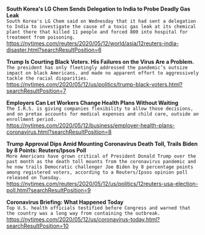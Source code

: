 **South Korea's LG Chem Sends Delegation to India to Probe Deadly Gas Leak**\
`South Korea's LG Chem said on Wednesday that it had sent a delegation to India to investigate the cause of a toxic gas leak at its chemical plant there that killed 11 people and forced 800 into hospital for treatment from poisoning. `\
https://nytimes.com/reuters/2020/05/12/world/asia/12reuters-india-disaster.html?searchResultPosition=6

**Trump Is Courting Black Voters. His Failures on the Virus Are a Problem.**\
`The president has only fleetingly addressed the pandemic’s outsize impact on black Americans, and made no apparent effort to aggressively tackle the racial disparities.`\
https://nytimes.com/2020/05/12/us/politics/trump-black-voters.html?searchResultPosition=7

**Employers Can Let Workers Change Health Plans Without Waiting**\
`The I.R.S. is giving companies flexibility to allow those decisions, and on pretax accounts for medical expenses and child care, outside an enrollment period.`\
https://nytimes.com/2020/05/12/business/employer-health-plans-coronavirus.html?searchResultPosition=8

**Trump Approval Dips Amid Mounting Coronavirus Death Toll, Trails Biden by 8 Points: Reuters/Ipsos Poll**\
`More Americans have grown critical of President Donald Trump over the past month as the death toll mounts from the coronavirus pandemic and he now trails Democratic challenger Joe Biden by 8 percentage points among registered voters, according to a Reuters/Ipsos opinion poll released on Tuesday.`\
https://nytimes.com/reuters/2020/05/12/us/politics/12reuters-usa-election-poll.html?searchResultPosition=9

**Coronavirus Briefing: What Happened Today**\
`Top U.S. health officials testified before Congress and warned that the country was a long way from containing the outbreak.`\
https://nytimes.com/2020/05/12/us/coronavirus-today.html?searchResultPosition=10

